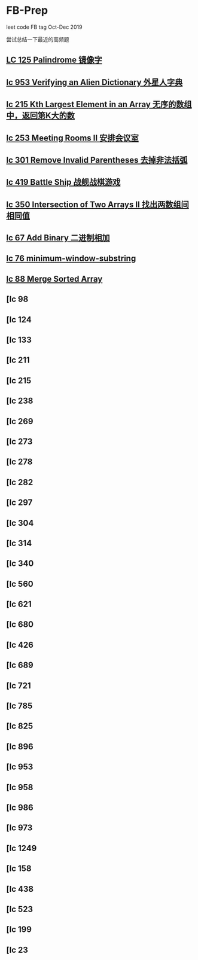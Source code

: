 # FB-Prep
leet code FB tag Oct-Dec 2019

尝试总结一下最近的高频题
## [LC 125 Palindrome 镜像字](https://github.com/azl397985856/leetcode/blob/master/problems/125.valid-palindrome.md)
## [lc 953 Verifying an Alien Dictionary 外星人字典](https://github.com/sam890306/FB-Prep/blob/master/lc953.md)
## [lc 215 Kth Largest Element in an Array 无序的数组中，返回第K大的数](https://github.com/azl397985856/leetcode/blob/master/problems/215.kth-largest-element-in-an-array.md)
## [lc 253 Meeting Rooms II 安排会议室](https://github.com/sam890306/FB-Prep/blob/master/lc-253.md)
## [lc 301 Remove Invalid Parentheses 去掉非法括弧](https://github.com/azl397985856/leetcode/blob/master/problems/301.remove-invalid-parentheses.md)
## [lc 419 Battle Ship 战舰战棋游戏](https://github.com/sam890306/FB-Prep/blob/master/lc%20419.md)
## [lc 350  Intersection of Two Arrays II 找出两数组间相同值](https://github.com/sam890306/FB-Prep/blob/master/lc-350.md)
## [lc 67 Add Binary 二进制相加](https://github.com/sam890306/FB-Prep/blob/master/lc-67.md)
## [lc 76 minimum-window-substring](https://github.com/sam890306/FB-Prep/blob/master/lc-76.md)
## [lc 88 Merge Sorted Array](https://github.com/azl397985856/leetcode/blob/master/problems/88.merge-sorted-array.md)
## [lc 98
## [lc 124
## [lc 133
## [lc 211
## [lc 215
## [lc 238
## [lc 269
## [lc 273
## [lc 278
## [lc 282
## [lc 297
## [lc 304
## [lc 314
## [lc 340
## [lc 560
## [lc 621
## [lc 680
## [lc 426
## [lc 689
## [lc 721
## [lc 785
## [lc 825
## [lc 896
## [lc 953
## [lc 958
## [lc 986
## [lc 973
## [lc 1249
## [lc 158
## [lc 438
## [lc 523
## [lc 199
## [lc 23




